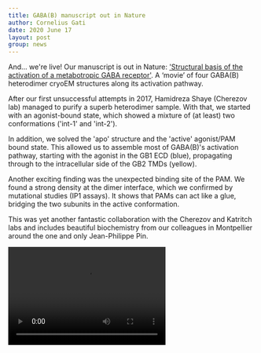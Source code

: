 ```yaml
---
title: GABA(B) manuscript out in Nature
author: Cornelius Gati
date: 2020 June 17
layout: post
group: news
---
```


And… we're live! Our manuscript is out in Nature: ['Structural basis of the activation of a metabotropic GABA receptor'](https://www.nature.com/articles/s41586-020-2408-4). A ‘movie’ of four GABA(B) heterodimer cryoEM structures along its activation pathway.

After our first unsuccessful attempts in 2017, Hamidreza Shaye (Cherezov lab) managed to purify a superb heterodimer sample. With that, we started with an agonist-bound state, which showed a mixture of (at least) two conformations ('int-1' and 'int-2').

In addition, we solved the 'apo' structure and the 'active' agonist/PAM bound state. This allowed us to assemble most of GABA(B)'s activation pathway, starting with the agonist in the GB1 ECD (blue), propagating through to the intracellular side of the GB2 TMDs (yellow).

Another exciting finding was the unexpected binding site of the PAM. We found a strong density at the dimer interface, which we confirmed by mutational studies (IP1 assays). It shows that PAMs can act like a glue, bridging the two subunits in the active conformation.

This was yet another fantastic collaboration with the Cherezov and Katritch labs and includes beautiful biochemistry from our colleagues in Montpellier around the one and only Jean-Philippe Pin.

<video src="{{site.baseurl}}/static/img/pub/gaba_small.mp4" width="320" height="200" controls preload></video>
